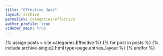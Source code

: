 ```yaml
---
title: "Effective Java"
layout: archive
permalink: categories/effective
author_profile: true
sidebar_main: true
---
```



{% assign posts = site.categories.Effective %}
{% for post in posts %} {% include archive-single2.html type=page.entries_layout %} {% endfor %}
